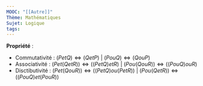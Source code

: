 ```yaml
---
MOOC: "[[Autre]]"
Thème: Mathématiques
Sujet: Logique
tags:
---
```


**Propriété** :

- Commutativité : $(PetQ) ⇔ (QetP)$ | $(PouQ) ⇔ (QouP)$
- Associativité : $(Pet(QetR)) ⇔ ((PetQ)etR)$ | $(Pou(QouR)) ⇔ ((PouQ)ouR)$
- Disctibutivité : $(Pet(QouR)) ⇔ ((PetQ)ou(PetR))$ | $(Pou(QetR)) ⇔ ((PouQ)et(PouR))$

